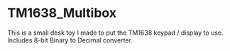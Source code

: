# TM1638_Multibox
This is a small desk toy I made to put the TM1638 keypad / display to use. Includes 8-bit Binary to Decimal converter.
